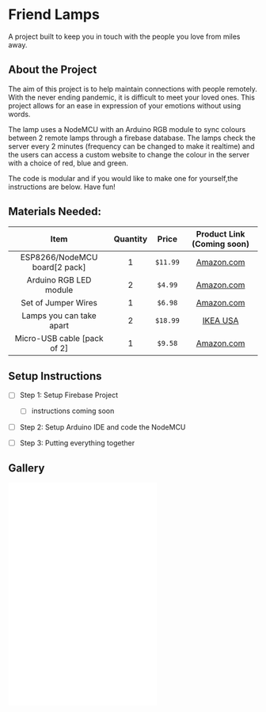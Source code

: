 # Friend Lamps
 A project built to keep you in touch with the people you love from miles away. 
 ## About the Project 
 The aim of this project is to help maintain connections with people remotely. With the never ending pandemic, it is difficult to meet your loved ones. This project allows for an ease in expression of your emotions without using words. 

 The lamp uses a NodeMCU with an Arduino RGB module to sync colours between 2 remote lamps through a firebase database. The lamps check the server every 2 minutes (frequency can be changed to make it realtime) and the users can access a custom website to change the colour in the server with a choice of red, blue and green. 
 
 The code is modular and if you would like to make  one for yourself,the instructions are below. Have fun!


## Materials Needed: 
| Item          			            | Quantity  | Price    | Product Link (Coming soon)    |
| :---------------------------:|   :---:   | :------: | :---------------------------------------------------------------------------------------:|
| ESP8266/NodeMCU board[2 pack]| 1         | `$11.99` | [Amazon.com](https://amzn.to/3urHIxF "NodeMCU")                                          |
| Arduino RGB LED module       | 2         | `$4.99`  | [Amazon.com](https://amzn.to/3rrLtkJ "RGB Module")                                       |
| Set of Jumper Wires          | 1         | `$6.98`  | [Amazon.com](https://amzn.to/35PW3ts "Wires")                                            |
| Lamps you can take apart     | 2         | `$18.99` | [IKEA USA](https://www.ikea.com/us/en/p/solbo-table-lamp-white-owl-00328682/ "Ikea Lamp")|
| Micro-USB cable [pack of 2]  | 1         | `$9.58`  | [Amazon.com](https://amzn.to/3AWFQhm "Power Cable")                                      |


## Setup Instructions
* [ ] Step 1: Setup Firebase Project 
    * [ ] instructions coming soon 
* [ ] Step 2: Setup Arduino IDE and code the NodeMCU 
* [ ] Step 3: Putting everything together


## Gallery
![Lamp Red](/Foldername/filename.pdf "Lamp Red")
![Lamp Green](/Foldername/filename.pdf "Lamp Green")
![Lamp Blue](/Foldername/filename.pdf "Lamp Blue")
